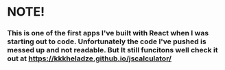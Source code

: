 # NOTE!
### This is one of the first apps I've built with React when I was starting out to code. Unfortunately the code I've pushed is messed up and not readable. But It still funcitons well check it out at https://kkkheladze.github.io/jscalculator/
